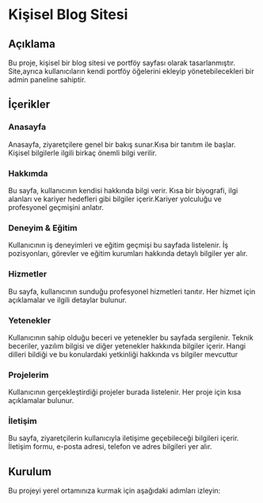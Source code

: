 # Kişisel Blog Sitesi

## Açıklama

Bu proje, kişisel bir blog sitesi ve portföy sayfası olarak tasarlanmıştır. Site,ayrıca kullanıcıların kendi portföy öğelerini ekleyip yönetebilecekleri bir admin paneline sahiptir.

## İçerikler

### Anasayfa
Anasayfa, ziyaretçilere genel bir bakış sunar.Kısa bir tanıtım ile başlar. Kişisel bilgilerle ilgili birkaç önemli bilgi verilir.

### Hakkımda
Bu sayfa, kullanıcının kendisi hakkında bilgi verir. Kısa bir biyografi, ilgi alanları ve kariyer hedefleri gibi bilgiler içerir.Kariyer yolculuğu ve profesyonel geçmişini anlatır.

### Deneyim & Eğitim
Kullanıcının iş deneyimleri ve eğitim geçmişi bu sayfada listelenir. İş pozisyonları, görevler ve eğitim kurumları hakkında detaylı bilgiler yer alır.

### Hizmetler
Bu sayfa, kullanıcının sunduğu profesyonel hizmetleri tanıtır. Her hizmet için açıklamalar ve ilgili detaylar bulunur.

### Yetenekler
Kullanıcının sahip olduğu beceri ve yetenekler bu sayfada sergilenir. Teknik beceriler, yazılım bilgisi ve diğer yetenekler hakkında bilgiler içerir. Hangi dilleri bildiği ve bu konulardaki yetkinliği hakkında vs bilgiler mevcuttur

### Projelerim
Kullanıcının gerçekleştirdiği projeler burada listelenir. Her proje için kısa açıklamalar bulunur.

### İletişim
Bu sayfa, ziyaretçilerin kullanıcıyla iletişime geçebileceği bilgileri içerir. İletişim formu, e-posta adresi, telefon ve adres bilgileri yer alır.

## Kurulum

Bu projeyi yerel ortamınıza kurmak için aşağıdaki adımları izleyin:
